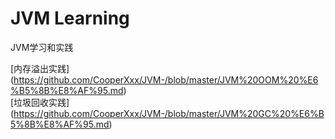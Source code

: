 # JVM Learning
JVM学习和实践


[内存溢出实践] (https://github.com/CooperXxx/JVM-/blob/master/JVM%20OOM%20%E6%B5%8B%E8%AF%95.md)    
[垃圾回收实践] (https://github.com/CooperXxx/JVM-/blob/master/JVM%20GC%20%E6%B5%8B%E8%AF%95.md)
